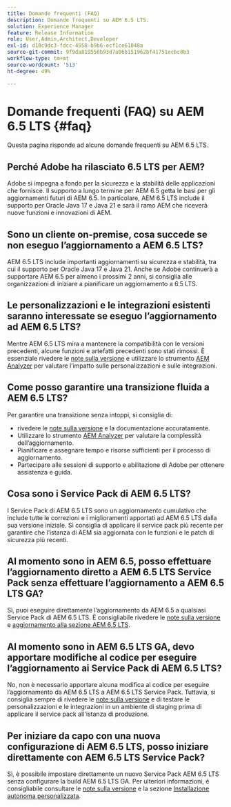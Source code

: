 ```yaml
---
title: Domande frequenti (FAQ)
description: Domande frequenti su AEM 6.5 LTS.
solution: Experience Manager
feature: Release Information
role: User,Admin,Architect,Developer
exl-id: d18c9dc3-fdcc-4558-b9b6-ecf1ce61048a
source-git-commit: 9f9da819550b93d7a06b151962bf41751ecbc8b3
workflow-type: tm+mt
source-wordcount: '513'
ht-degree: 49%

---
```


# Domande frequenti (FAQ) su AEM 6.5 LTS {#faq}

Questa pagina risponde ad alcune domande frequenti su AEM 6.5 LTS.

## Perché Adobe ha rilasciato 6.5 LTS per AEM?

Adobe si impegna a fondo per la sicurezza e la stabilità delle applicazioni che fornisce. Il supporto a lungo termine per AEM 6.5 getta le basi per gli aggiornamenti futuri di AEM 6.5. In particolare, AEM 6.5 LTS include il supporto per Oracle Java 17 e Java 21 e sarà il ramo AEM che riceverà nuove funzioni e innovazioni di AEM.

## Sono un cliente on-premise, cosa succede se non eseguo l’aggiornamento a AEM 6.5 LTS?

AEM 6.5 LTS include importanti aggiornamenti su sicurezza e stabilità, tra cui il supporto per Oracle Java 17 e Java 21. Anche se Adobe continuerà a supportare AEM 6.5 per almeno i prossimi 2 anni, si consiglia alle organizzazioni di iniziare a pianificare un aggiornamento a 6.5 LTS.

## Le personalizzazioni e le integrazioni esistenti saranno interessate se eseguo l’aggiornamento ad AEM 6.5 LTS?

Mentre AEM 6.5 LTS mira a mantenere la compatibilità con le versioni precedenti, alcune funzioni e artefatti precedenti sono stati rimossi.
È essenziale rivedere le [note sulla versione](/help/release-notes/release-notes.md#deprecated-and-removed-features) e utilizzare lo strumento [AEM Analyzer](/help/sites-deploying/aem-analyzer.md) per valutare l’impatto sulle personalizzazioni e sulle integrazioni.

## Come posso garantire una transizione fluida a AEM 6.5 LTS?

Per garantire una transizione senza intoppi, si consiglia di:

* rivedere le [note sulla versione](/help/release-notes/release-notes.md) e la documentazione accuratamente.
* Utilizzare lo strumento [AEM Analyzer](/help/sites-deploying/aem-analyzer.md) per valutare la complessità dell’aggiornamento.
* Pianificare e assegnare tempo e risorse sufficienti per il processo di aggiornamento.
* Partecipare alle sessioni di supporto e abilitazione di Adobe per ottenere assistenza e guida.

## Cosa sono i Service Pack di AEM 6.5 LTS?

I Service Pack di AEM 6.5 LTS sono un aggiornamento cumulativo che include tutte le correzioni e i miglioramenti apportati ad AEM 6.5 LTS dalla sua versione iniziale. Si consiglia di applicare il service pack più recente per garantire che l’istanza di AEM sia aggiornata con le funzioni e le patch di sicurezza più recenti.

## Al momento sono in AEM 6.5, posso effettuare l’aggiornamento diretto a AEM 6.5 LTS Service Pack senza effettuare l’aggiornamento a AEM 6.5 LTS GA?

Sì, puoi eseguire direttamente l’aggiornamento da AEM 6.5 a qualsiasi Service Pack di AEM 6.5 LTS. È consigliabile rivedere le [note sulla versione](/help/release-notes/release-notes.md) e [aggiornamento alla sezione AEM 6.5 LTS](/help/sites-deploying/upgrade.md).

## Al momento sono in AEM 6.5 LTS GA, devo apportare modifiche al codice per eseguire l’aggiornamento ai Service Pack di AEM 6.5 LTS?

No, non è necessario apportare alcuna modifica al codice per eseguire l’aggiornamento da AEM 6.5 LTS a AEM 6.5 LTS Service Pack. Tuttavia, si consiglia sempre di rivedere le [note sulla versione](/help/release-notes/release-notes.md) e di testare le personalizzazioni e le integrazioni in un ambiente di staging prima di applicare il service pack all&#39;istanza di produzione.

## Per iniziare da capo con una nuova configurazione di AEM 6.5 LTS, posso iniziare direttamente con AEM 6.5 LTS Service Pack?

Sì, è possibile impostare direttamente un nuovo Service Pack AEM 6.5 LTS senza configurare la build AEM 6.5 LTS GA. Per ulteriori informazioni, è consigliabile consultare le [note sulla versione](/help/release-notes/release-notes.md) e la sezione [Installazione autonoma personalizzata](/help/sites-deploying/custom-standalone-install.md).
